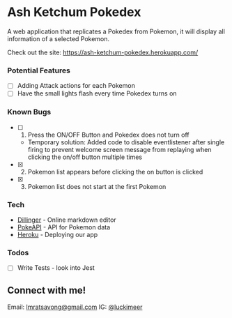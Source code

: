 # Ash Ketchum Pokedex

A web application that replicates a Pokedex from Pokemon, it will display all information of a selected Pokemon.

Check out the site:
https://ash-ketchum-pokedex.herokuapp.com/

### Potential Features

- [ ] Adding Attack actions for each Pokemon
- [ ] Have the small lights flash every time Pokedex turns on

### Known Bugs

- [ ] 1. Press the ON/OFF Button and Pokedex does not turn off
   - Temporary solution: Added code to disable eventlistener after single firing to prevent welcome screen message from replaying when clicking the on/off button multiple times  
- [x] 2. Pokemon list appears before clicking the on button is clicked
- [x] 3. Pokemon list does not start at the first Pokemon

### Tech

* [Dillinger] - Online markdown editor
* [PokeAPI] - API for Pokemon data
* [Heroku] - Deploying our app

### Todos

- [ ] Write Tests - look into Jest

Connect with me!
----
Email: lmratsavong@gmail.com
IG: [@luckimeer]


[//]: # (These are reference links used in the body of this note and get stripped out when the markdown processor does its job. There is no need to format nicely because it shouldn't be seen. Thanks SO - http://stackoverflow.com/questions/4823468/store-comments-in-markdown-syntax)


   [Dillinger]: <https://github.com/joemccann/dillinger>
   [Heroku]: <https://www.heroku.com/>
   [PokeAPI]: <https://pokeapi.co/>
   [@luckimeer]: <https://www.instagram.com/luckimeer/>

